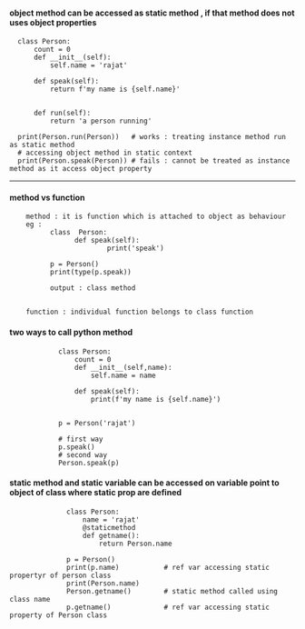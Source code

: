 #### object method can be accessed as static method , if that method does not uses object properties


      class Person:
          count = 0
          def __init__(self):
              self.name = 'rajat'

          def speak(self):
              return f'my name is {self.name}'


          def run(self):
              return 'a person running'

      print(Person.run(Person))   # works : treating instance method run as static method
      # accessing object method in static context
      print(Person.speak(Person)) # fails : cannot be treated as instance method as it access object property



---

#### method vs function

        method : it is function which is attached to object as behaviour
        eg : 
              class  Person:
                    def speak(self):
                            print('speak')
                         
              p = Person()           
              print(type(p.speak))
              
              output : class method
              
              
        function : individual function belongs to class function
        
        
#### two ways to call python method

                class Person:
                    count = 0
                    def __init__(self,name):
                        self.name = name

                    def speak(self):
                        print(f'my name is {self.name}')


                p = Person('rajat')

                # first way
                p.speak()
                # second way
                Person.speak(p)
      
        
        
        
        
#### static method and static variable can be accessed on variable point to object of class where static prop are defined


                  class Person:
                      name = 'rajat'
                      @staticmethod
                      def getname():
                          return Person.name

                  p = Person()
                  print(p.name)           # ref var accessing static propertyr of person class
                  print(Person.name)
                  Person.getname()        # static method called using class name
                  p.getname()             # ref var accessing static property of Person class




